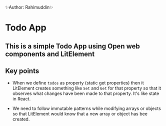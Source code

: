 ✨Author: Rahimuddin✨

# Todo App

## This is a simple Todo App using Open web components and LitElement


## Key points

- When we define `todos` as property (static get properties) then it LitElement creates something like `Set` and `Get` for that property so that it observes what changes have been made to that property. It's like state in React.

- We need to follow immutable patterns while modifying arrays or objects so that LitElement would know that a new array or object has bee created.